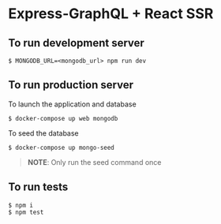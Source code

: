 # Express-GraphQL + React SSR

## To run development server

```
$ MONGODB_URL=<mongodb_url> npm run dev
```


## To run production server

To launch the application and database
```
$ docker-compose up web mongodb
```

To seed the database
```
$ docker-compose up mongo-seed
```
> **NOTE**: Only run the seed command once


## To run tests

```
$ npm i
$ npm test
```
